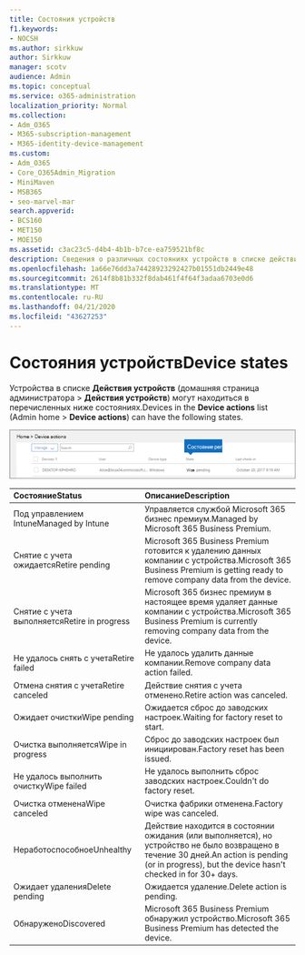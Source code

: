 ```yaml
---
title: Состояния устройств
f1.keywords:
- NOCSH
ms.author: sirkkuw
author: Sirkkuw
manager: scotv
audience: Admin
ms.topic: conceptual
ms.service: o365-administration
localization_priority: Normal
ms.collection:
- Adm_O365
- M365-subscription-management
- M365-identity-device-management
ms.custom:
- Adm_O365
- Core_O365Admin_Migration
- MiniMaven
- MSB365
- seo-marvel-mar
search.appverid:
- BCS160
- MET150
- MOE150
ms.assetid: c3ac23c5-d4b4-4b1b-b7ce-ea759521bf8c
description: Сведения о различных состояниях устройств в списке действия устройств в домашней странице администратора Microsoft 365 для бизнеса.
ms.openlocfilehash: 1a66e76dd3a74428923292427b01551db2449e48
ms.sourcegitcommit: 2614f8b81b332f8dab461f4f64f3adaa6703e0d6
ms.translationtype: MT
ms.contentlocale: ru-RU
ms.lasthandoff: 04/21/2020
ms.locfileid: "43627253"
---
```

# <a name="device-states"></a><span data-ttu-id="1ff67-103">Состояния устройств</span><span class="sxs-lookup"><span data-stu-id="1ff67-103">Device states</span></span>

<span data-ttu-id="1ff67-104">Устройства в списке **Действия устройств** (домашняя страница администратора \> **Действия устройств**) могут находиться в перечисленных ниже состояниях.</span><span class="sxs-lookup"><span data-stu-id="1ff67-104">Devices in the **Device actions** list (Admin home \> **Device actions**) can have the following states.</span></span>
  
![In the Device actions list, you can see the Devices states.](../media/a621c47e-45d9-4e1a-beb9-c03254d40c1d.png)
  
|<span data-ttu-id="1ff67-106">**Состояние**</span><span class="sxs-lookup"><span data-stu-id="1ff67-106">**Status**</span></span>|<span data-ttu-id="1ff67-107">**Описание**</span><span class="sxs-lookup"><span data-stu-id="1ff67-107">**Description**</span></span>|
|:-----|:-----|
|<span data-ttu-id="1ff67-108">Под управлением Intune</span><span class="sxs-lookup"><span data-stu-id="1ff67-108">Managed by Intune</span></span>  <br/> |<span data-ttu-id="1ff67-109">Управляется службой Microsoft 365 бизнес премиум.</span><span class="sxs-lookup"><span data-stu-id="1ff67-109">Managed by Microsoft 365 Business Premium.</span></span>  <br/> |
|<span data-ttu-id="1ff67-110">Снятие с учета ожидается</span><span class="sxs-lookup"><span data-stu-id="1ff67-110">Retire pending</span></span>  <br/> |<span data-ttu-id="1ff67-111">Microsoft 365 Business Premium готовится к удалению данных компании с устройства.</span><span class="sxs-lookup"><span data-stu-id="1ff67-111">Microsoft 365 Business Premium is getting ready to remove company data from the device.</span></span>  <br/> |
|<span data-ttu-id="1ff67-112">Снятие с учета выполняется</span><span class="sxs-lookup"><span data-stu-id="1ff67-112">Retire in progress</span></span>  <br/> |<span data-ttu-id="1ff67-113">Microsoft 365 бизнес премиум в настоящее время удаляет данные компании с устройства.</span><span class="sxs-lookup"><span data-stu-id="1ff67-113">Microsoft 365 Business Premium is currently removing company data from the device.</span></span>  <br/> |
|<span data-ttu-id="1ff67-114">Не удалось снять с учета</span><span class="sxs-lookup"><span data-stu-id="1ff67-114">Retire failed</span></span>  <br/> | <span data-ttu-id="1ff67-115">Не удалось удалить данные компании.</span><span class="sxs-lookup"><span data-stu-id="1ff67-115">Remove company data action failed.</span></span>  <br/> |
|<span data-ttu-id="1ff67-116">Отмена снятия с учета</span><span class="sxs-lookup"><span data-stu-id="1ff67-116">Retire canceled</span></span>  <br/> |<span data-ttu-id="1ff67-117">Действие снятия с учета отменено.</span><span class="sxs-lookup"><span data-stu-id="1ff67-117">Retire action was canceled.</span></span>  <br/> |
|<span data-ttu-id="1ff67-118">Ожидает очистки</span><span class="sxs-lookup"><span data-stu-id="1ff67-118">Wipe pending</span></span>  <br/> |<span data-ttu-id="1ff67-119">Ожидается сброс до заводских настроек.</span><span class="sxs-lookup"><span data-stu-id="1ff67-119">Waiting for factory reset to start.</span></span>  <br/> |
|<span data-ttu-id="1ff67-120">Очистка выполняется</span><span class="sxs-lookup"><span data-stu-id="1ff67-120">Wipe in progress</span></span>  <br/> |<span data-ttu-id="1ff67-121">Сброс до заводских настроек был инициирован.</span><span class="sxs-lookup"><span data-stu-id="1ff67-121">Factory reset has been issued.</span></span>  <br/> |
|<span data-ttu-id="1ff67-122">Не удалось выполнить очистку</span><span class="sxs-lookup"><span data-stu-id="1ff67-122">Wipe failed</span></span>  <br/> |<span data-ttu-id="1ff67-123">Не удалось выполнить сброс заводских настроек.</span><span class="sxs-lookup"><span data-stu-id="1ff67-123">Couldn't do factory reset.</span></span>  <br/> |
|<span data-ttu-id="1ff67-124">Очистка отменена</span><span class="sxs-lookup"><span data-stu-id="1ff67-124">Wipe canceled</span></span>  <br/> |<span data-ttu-id="1ff67-125">Очистка фабрики отменена.</span><span class="sxs-lookup"><span data-stu-id="1ff67-125">Factory wipe was canceled.</span></span>  <br/> |
|<span data-ttu-id="1ff67-126">Неработоспособное</span><span class="sxs-lookup"><span data-stu-id="1ff67-126">Unhealthy</span></span>  <br/> |<span data-ttu-id="1ff67-127">Действие находится в состоянии ожидания (или выполняется), но устройство не было возвращено в течение 30 дней.</span><span class="sxs-lookup"><span data-stu-id="1ff67-127">An action is pending (or in progress), but the device hasn't checked in for 30+ days.</span></span>  <br/> |
|<span data-ttu-id="1ff67-128">Ожидает удаления</span><span class="sxs-lookup"><span data-stu-id="1ff67-128">Delete pending</span></span>  <br/> |<span data-ttu-id="1ff67-129">Ожидается удаление.</span><span class="sxs-lookup"><span data-stu-id="1ff67-129">Delete action is pending.</span></span>  <br/> |
|<span data-ttu-id="1ff67-130">Обнаружено</span><span class="sxs-lookup"><span data-stu-id="1ff67-130">Discovered</span></span>  <br/> |<span data-ttu-id="1ff67-131">Microsoft 365 Business Premium обнаружил устройство.</span><span class="sxs-lookup"><span data-stu-id="1ff67-131">Microsoft 365 Business Premium has detected the device.</span></span>  <br/> |
   
